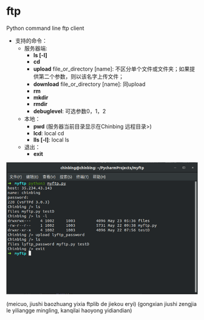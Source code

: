 # ftp
Python command line ftp client

- 支持的命令：
  - 服务器端:
    - **ls [-l]**
    - **cd**
    - **upload** file_or_directory [name]: 不区分单个文件或文件夹；如果提供第二个参数，则以该名字上传文件；
    - **download** file_or_directory [name]: 同upload
    - **rm**
    - **mkdir**
    - **rmdir**
    - **debuglevel**: 可选参数0，1，2
  - 本地：
    - **pwd** (服务器当前目录显示在Chinbing 远程目录>)
    - **lcd**: local cd
    - **lls [-l]**: local ls
  - 退出：
    - **exit**


![运行结果](/result.png)

(meicuo, jiushi baozhuang yixia ftplib de jiekou eryi)
(gongxian jiushi zengjia le yiliangge mingling, kanqilai haoyong yidiandian)
